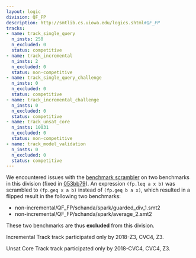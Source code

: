 ```yaml
---
layout: logic
division: QF_FP
description: http://smtlib.cs.uiowa.edu/logics.shtml#QF_FP
tracks:
- name: track_single_query
  n_insts: 250
  n_excluded: 0
  status: competitive
- name: track_incremental
  n_insts: 2
  n_excluded: 0
  status: non-competitive
- name: track_single_query_challenge
  n_insts: 0
  n_excluded: 0
  status: competitive
- name: track_incremental_challenge
  n_insts: 0
  n_excluded: 0
  status: competitive
- name: track_unsat_core
  n_insts: 10031
  n_excluded: 0
  status: non-competitive
- name: track_model_validation
  n_insts: 0
  n_excluded: 0
  status: competitive
---
```

We encountered issues with the [benchmark scrambler](https://github.com/smt-comp/scrambler) on two benchmarks in this division (fixed in [053bb79](https://github.com/SMT-COMP/scrambler/commit/053bb79a79b39749284e4bef31ffc6438a52adf8)). An expression `(fp.leq a x b)` was scrambled to `(fp.geq x a b)` instead of `(fp.geq b a x)`, which resulted in a flipped result in the following two benchmarks:

- non-incremental/QF_FP/schanda/spark/guarded_div_1.smt2
- non-incremental/QF_FP/schanda/spark/average_2.smt2

These two benchmarks are thus **excluded** from this division.

Incremental Track track participated only by 2018-Z3, CVC4, Z3.

Unsat Core Track track participated only by 2018-CVC4, CVC4, Z3.
